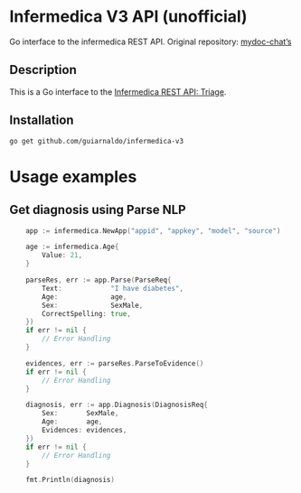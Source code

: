 # Infermedica V3 API (unofficial)

Go interface to the infermedica REST API. Original repository: [mydoc-chat’s](https://github.com/mydoc-chat/infermedica)

## Description

This is a Go interface to the [Infermedica REST API: Triage](https://developer.infermedica.com/documentation/api-triage/quickstart/).

## Installation

```go get github.com/guiarnaldo/infermedica-v3```

# Usage examples

## Get diagnosis using Parse NLP
```go
    app := infermedica.NewApp("appid", "appkey", "model", "source")

	age := infermedica.Age{
		Value: 21,
	}

	parseRes, err := app.Parse(ParseReq{
		Text:            "I have diabetes",
		Age:             age,
		Sex:             SexMale,
		CorrectSpelling: true,
	})
	if err != nil {
		// Error Handling
	}

	evidences, err := parseRes.ParseToEvidence()
	if err != nil {
		// Error Handling
	}

	diagnosis, err := app.Diagnosis(DiagnosisReq{
		Sex:       SexMale,
		Age:       age,
		Evidences: evidences,
	})
	if err != nil {
		// Error Handling
	}

	fmt.Println(diagnosis)
```